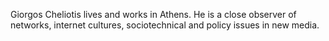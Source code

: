 Giorgos Cheliotis lives and works in Athens. He
is a close observer of networks, internet cultures, sociotechnical and policy
issues in new media.
